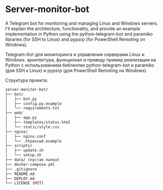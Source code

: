 # Server-monitor-bot

A Telegram bot for monitoring and managing Linux and Windows servers. I'll explain the architecture, functionality, and provide an example implementation in Python using the python-telegram-bot and paramiko libraries (for SSH to Linux) and pypsrp (for PowerShell Remoting on Windows).

Telegram-бот для мониторинга и управления серверами Linux и Windows.  архитектура, функционал и приведу пример реализации на Python с использованием библиотек python-telegram-bot и paramiko (для SSH к Linux) и pypsrp (для PowerShell Remoting на Windows)

Структура проекта: 

```sh
server-monitor-bot/
├── bot/
│   ├── bot.py
│   ├── config.py.example
│   └── requirements.txt
├── web/
│   ├── app.py
│   ├── templates/status.html
│   └── static/style.css
├── nginx/
│   ├── nginx.conf
│   └── .htpasswd.example
├── scripts/
│   ├── update.sh
│   └── setup.sh
├── data/ (пустая папка)
├── docker-compose.yml
├── .gitignore
├── README.md
├── DEPLOY.md
└── LICENSE (MIT)
```
